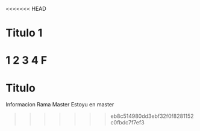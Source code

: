 <<<<<<< HEAD
# Titulo 1
1
2
3
4
F
=======
# Titulo
Informacion Rama Master
Estoyu en master
>>>>>>> eb8c514980dd3ebf32f0f8281152c0fbdc7f7ef3
